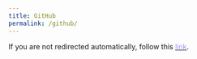 ```yaml
---
title: GitHub
permalink: /github/
---
```


<html lang="en-US">
    <head>
        <meta charset="UTF-8">
        <meta http-equiv="refresh" content="1; url=https://github.com/gu4re">
        <script type="text/javascript">
            window.location.href = "https://github.com/gu4re"
        </script>
        <title>Page Redirection</title>
    </head>
    <body>
        <!-- Redirection to the GitHub Repository. -->
        If you are not redirected automatically, follow this <a href='https://github.com/gu4re'><font color="#AC8BF8">link</font></a>.
    </body>
</html>
